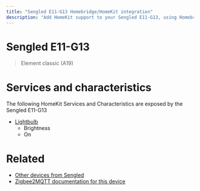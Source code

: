 ```yaml
---
title: "Sengled E11-G13 Homebridge/HomeKit integration"
description: "Add HomeKit support to your Sengled E11-G13, using Homebridge, Zigbee2MQTT and homebridge-z2m."
---
```

<!---
This file has been GENERATED using src/docgen/docgen.ts
DO NOT EDIT THIS FILE MANUALLY!
-->
# Sengled E11-G13
> Element classic (A19)


# Services and characteristics
The following HomeKit Services and Characteristics are exposed by
the Sengled E11-G13

* [Lightbulb](../../light.md)
  * Brightness
  * On


# Related
* [Other devices from Sengled](../index.md#sengled)
* [Zigbee2MQTT documentation for this device](https://www.zigbee2mqtt.io/devices/E11-G13.html)